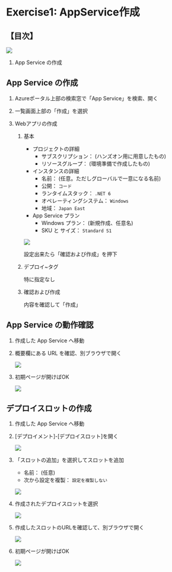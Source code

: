 # Exercise1: AppService作成

## 【目次】

![](images/ex01-0000-appsvc.png)


1. App Service の作成


## App Service の作成

1. Azureポータル上部の検索窓で「App Service」を検索、開く

1. 一覧画面上部の「作成」を選択

1. Webアプリの作成

    1. 基本

        * プロジェクトの詳細
            * サブスクリプション： (ハンズオン用に用意したもの)
            * リソースグループ： (環境準備で作成したもの)
        * インスタンスの詳細
            * 名前： (任意。ただしグローバルで一意になる名前)
            * 公開： `コード`
            * ランタイムスタック： `.NET 6`
            * オペレーティングシステム： `Windows`
            * 地域： `Japan East`
        * App Service プラン
            * Windows プラン： (新規作成、任意名)
            * SKU と サイズ： `Standard S1`

        ![](images/ex01-0101-appsvc.png)

        設定出来たら「確認および作成」を押下

    1. デプロイ~タグ

        特に指定なし

    1. 確認および作成

        内容を確認して「作成」

## App Service の動作確認

1. 作成した App Service へ移動

1. 概要欄にある URL を確認、別ブラウザで開く

    ![](images/ex01-0102-appsvc.png)

1. 初期ページが開けばOK

    ![](images/ex01-0103-appsvc.png)


## デプロイスロットの作成

1. 作成した App Service へ移動

1. [デプロイメント]-[デプロイスロット]を開く

    ![](images/ex01-0301-appsvc.png)

1. 「スロットの追加」を選択してスロットを追加

    * 名前： (任意)
    * 次から設定を複製： `設定を複製しない`

    ![](images/ex01-0302-appsvc.png)

1. 作成されたデプロイスロットを選択

    ![](images/ex01-0303-appsvc.png)

1. 作成したスロットのURLを確認して、別ブラウザで開く

    ![](images/ex01-0304-appsvc.png)

1. 初期ページが開けばOK

    ![](images/ex01-0305-appsvc.png)

